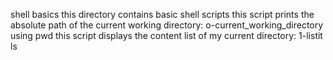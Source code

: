 shell basics
this directory contains basic shell scripts 
this script prints the absolute path of the current working directory: o-current_working_directory
 using pwd
this script displays the content list of my current directory: 1-listit 
ls 	
